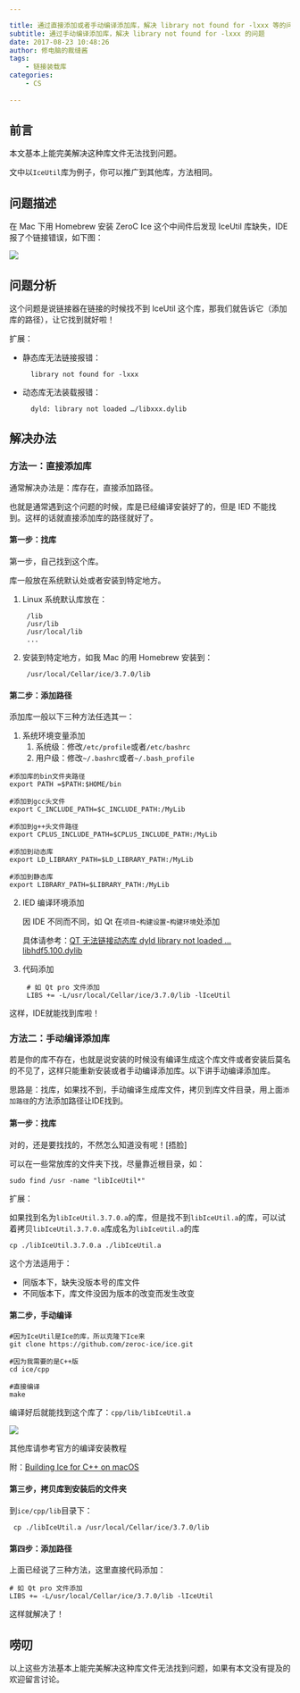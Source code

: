 ```yaml
---

title: 通过直接添加或者手动编译添加库，解决 library not found for -lxxx 等的问题
subtitle: 通过手动编译添加库，解决 library not found for -lxxx 的问题
date: 2017-08-23 10:48:26
author: 修电脑的裁缝酱
tags:
	- 链接装载库
categories: 
	- CS
	
---
```


## 前言

本文基本上能完美解决这种库文件无法找到问题。

文中以`IceUtil`库为例子，你可以推广到其他库，方法相同。

## 问题描述

在 Mac 下用 Homebrew 安装 ZeroC Ice 这个中间件后发现 IceUtil 库缺失，IDE 报了个链接错误，如下图：

<!-- more -->

![](http://ojlsgreog.bkt.clouddn.com/LibraryNoFoundForIIceUtil.jpg)

## 问题分析

这个问题是说链接器在链接的时候找不到 IceUtil 这个库，那我们就告诉它（添加库的路径），让它找到就好啦！

扩展：

* 静态库无法链接报错：

		library not found for -lxxx
	
* 动态库无法装载报错：

		dyld: library not loaded …/libxxx.dylib

## 解决办法

### 方法一：直接添加库

通常解决办法是：库存在，直接添加路径。

也就是通常遇到这个问题的时候，库是已经编译安装好了的，但是 IED 不能找到。这样的话就直接添加库的路径就好了。

#### 第一步：找库

第一步，自己找到这个库。

库一般放在系统默认处或者安装到特定地方。

1. Linux 系统默认库放在：

		/lib
		/usr/lib
		/usr/local/lib
		...
	
2. 安装到特定地方，如我 Mac 的用 Homebrew 安装到：

		/usr/local/Cellar/ice/3.7.0/lib

#### 第二步：添加路径 

添加库一般以下三种方法任选其一：


1. 系统环境变量添加
	1. 系统级：修改`/etc/profile`或者`/etc/bashrc`
	2. 用户级：修改`~/.bashrc`或者`~/.bash_profile`

```
#添加库的bin文件夹路径
export PATH =$PATH:$HOME/bin

#添加到gcc头文件
export C_INCLUDE_PATH=$C_INCLUDE_PATH:/MyLib

#添加到g++头文件路径
export CPLUS_INCLUDE_PATH=$CPLUS_INCLUDE_PATH:/MyLib

#添加到动态库
export LD_LIBRARY_PATH=$LD_LIBRARY_PATH:/MyLib

#添加到静态库
export LIBRARY_PATH=$LIBRARY_PATH:/MyLib
```	


2. IED 编译环境添加

	因 IDE 不同而不同，如 Qt 在`项目`-`构建设置`-`构建环境`处添加
	
	具体请参考：[QT 无法链接动态库 dyld library not loaded ... libhdf5.100.dylib](https://blog.huihut.com/2017/06/05/QtDyldLibraryNotLoaded/)

3. 代码添加

		# 如 Qt pro 文件添加
		LIBS += -L/usr/local/Cellar/ice/3.7.0/lib -lIceUtil

这样，IDE就能找到库啦！

### 方法二：手动编译添加库

若是你的库不存在，也就是说安装的时候没有编译生成这个库文件或者安装后莫名的不见了，这样只能重新安装或者手动编译添加库。以下讲手动编译添加库。

思路是：找库，如果找不到，手动编译生成库文件，拷贝到库文件目录，用上面`添加路径`的方法添加路径让IDE找到。

#### 第一步：找库

对的，还是要找找的，不然怎么知道没有呢！[捂脸]

可以在一些常放库的文件夹下找，尽量靠近根目录，如：
	
	sudo find /usr -name "libIceUtil*"
	
扩展：

如果找到名为`libIceUtil.3.7.0.a`的库，但是找不到`libIceUtil.a`的库，可以试着拷贝`libIceUtil.3.7.0.a`库成名为`libIceUtil.a`的库

	cp ./libIceUtil.3.7.0.a ./libIceUtil.a

这个方法适用于：

* 同版本下，缺失没版本号的库文件
* 不同版本下，库文件没因为版本的改变而发生改变

#### 第二步，手动编译

	#因为IceUtil是Ice的库，所以克隆下Ice来
	git clone https://github.com/zeroc-ice/ice.git
	
	#因为我需要的是C++版
	cd ice/cpp
	
	#直接编译
	make
	
编译好后就能找到这个库了：`cpp/lib/libIceUtil.a`

![](http://ojlsgreog.bkt.clouddn.com/MakeLibIceUtil.jpg)

其他库请参考官方的编译安装教程

附：[Building Ice for C++ on macOS](https://github.com/zeroc-ice/ice/blob/master/cpp/BuildInstructionsMacOS.md)

#### 第三步，拷贝库到安装后的文件夹

到`ice/cpp/lib`目录下：

	 cp ./libIceUtil.a /usr/local/Cellar/ice/3.7.0/lib
	 
#### 第四步：添加路径

上面已经说了三种方法，这里直接代码添加：

 	# 如 Qt pro 文件添加
	LIBS += -L/usr/local/Cellar/ice/3.7.0/lib -lIceUtil
	
这样就解决了！

## 唠叨

以上这些方法基本上能完美解决这种库文件无法找到问题，如果有本文没有提及的欢迎留言讨论。